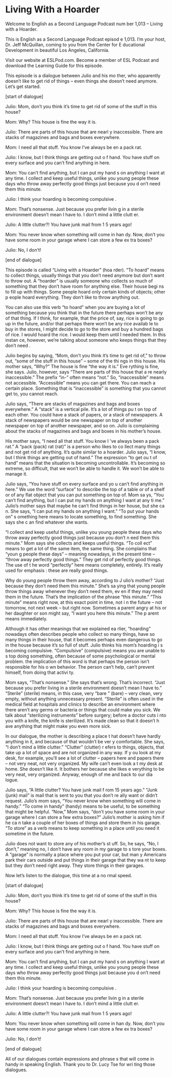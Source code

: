 # Living With a Hoarder

Welcome to English as a Second Language Podcast num ber 1,013 – Living with a Hoarder.

This is English as a Second Language Podcast episod e 1,013. I’m your host, Dr. Jeff McQuillan, coming to you from the Center for E ducational Development in beautiful Los Angeles, California.

Visit our website at ESLPod.com. Become a member of  ESL Podcast and download the Learning Guide for this episode.

This episode is a dialogue between Julio and his mo ther, who apparently doesn’t like to get rid of things – even things she doesn’t  need anymore. Let’s get started.

[start of dialogue]

Julio: Mom, don’t you think it’s time to get rid of  some of the stuff in this house?

Mom: Why? This house is fine the way it is.

Julio: There are parts of this house that are nearl y inaccessible. There are stacks of magazines and bags and boxes everywhere.

Mom: I need all that stuff. You know I’ve always be en a pack rat.

Julio: I know, but I think things are getting out o f hand. You have stuff on every surface and you can’t find anything in here.

Mom: You can’t find anything, but I can put my hand s on anything I want at any time. I collect and keep useful things, unlike you young people these days who throw away perfectly good things just because you d on’t need them this minute.

Julio: I think your hoarding is becoming compulsive .

Mom: That’s nonsense. Just because you prefer livin g in a sterile environment doesn’t mean I have to. I don’t mind a little clutt er.

Julio: A little clutter?! You have junk mail from 1 5 years ago!

Mom: You never know when something will come in han dy. Now, don’t you have some room in your garage where I can store a few ex tra boxes?

 Julio: No, I don’t!

[end of dialogue]

This episode is called “Living with a Hoarder” (hoa rder). “To hoard” means to collect things, usually things that you don’t need anymore but don’t want to throw out. A “hoarder” is usually someone who collects so  much of something that they don’t have room for anything else. Their house begi ns to fill up with things. Some people hoard only certain kinds of objects; other p eople hoard everything. They don’t like to throw anything out.

You can also use this verb “to hoard” when you are buying a lot of something because you think that in the future there perhaps won’t be any of that thing. If I think, for example, that the price of, say, rice is  going to go up in the future, and/or that perhaps there won’t be any rice availab le to buy in the stores, I might decide to go to the store and buy a hundred bags of  rice. I would hoard the rice. I would keep them until I needed them. In this instan ce, however, we’re talking about someone who keeps things that they don’t need .

Julio begins by saying, “Mom, don’t you think it’s time to get rid of,” to throw out, “some of the stuff in this house” – some of the thi ngs in this house. His mother says, “Why?” The house is fine “the way it is.” Eve rything is fine, she says. Julio, however, says “There are parts of this house that a re nearly inaccessible.” The prefix “in-” often means “not.” So, “inaccessible” means not accessible. “Accessible” means you can get there. You can reach  a certain place. Something that is “inaccessible” is something that you cannot  get to, you cannot reach.

Julio says, “There are stacks of magazines and bags  and boxes everywhere.” A “stack” is a vertical pile. It’s a lot of things pu t on top of each other. You could have a stack of papers, or a stack of newspapers. A  stack of newspapers would be one newspaper on top of another newspaper on top  of another newspaper, and so on. Julio is complaining about the stacks of  magazines and bags and boxes in his mother’s house.

His mother says, “I need all that stuff. You know I ’ve always been a pack rat.” A “pack (pack) rat (rat)” is a person who likes to co llect many things and not get rid of anything. It’s quite similar to a hoarder. Julio  says, “I know, but I think things are getting out of hand.” The expression “to get ou t of hand” means that the situation is becoming uncontrollable. It’s becoming  so extreme, so difficult, that we won’t be able to handle it. We won’t be able to manage it.

Julio says, “You have stuff on every surface and yo u can’t find anything in here.” We use the word “surface” to describe the top of a table or of a shelf or of any flat object that you can put something on top of. Mom sa ys, “You can’t find anything, but I can put my hands on anything I want at any ti me.” Julio’s mother says that maybe he can’t find things in her house, but she ca n. She says, “I can put my hands on anything I want.” “To put your hands on” s omething here means to locate something, to find something. She says she c an find whatever she wants.

“I collect and keep useful things, unlike you young  people these days who throw away perfectly good things just because you don’t n eed them this minute.” Mom says she collects and keeps useful things. “To coll ect” means to get a lot of the same item, the same thing. She complains that “youn g people these days” – meaning nowadays, in the present time – “throw away  perfectly good things.” They get rid of perfectly good things. The use of t he word “perfectly” here means completely, entirely. It’s really used for emphasis : these are really good things.

Why do young people throw them away, according to J ulio’s mother? “Just because they don’t need them this minute.” She’s sa ying that young people throw things away whenever they don’t need them, ev en if they may need them in the future. That’s the implication of the phrase  “this minute.” “This minute” means right now, at this exact point in time, not i n the future – not tomorrow, not next week – but right now. Sometimes a parent angry  at his or her daughter or son might say, “I want you here this minute.” The p arent means immediately.

Although it has other meanings that we explained ea rlier, “hoarding” nowadays often describes people who collect so many things, have so many things in their house, that it becomes perhaps even dangerous to go  in the house because it’s so full of stuff. Julio thinks his mom’s hoarding i s becoming compulsive. “Compulsive” (compulsive) means you are unable to s top doing something, often because of some psychological or mental problem. the implication of this word is that perhaps the person isn’t responsible for his o wn behavior. The person can’t help, can’t prevent himself, from doing that activi ty.

Mom says, “That’s nonsense.” She says that’s wrong.  That’s incorrect. “Just because you prefer living in a sterile environment doesn’t mean I have to.” “Sterile” (sterile) means, in this case, very “bare ” (bare) – very clean, very empty, without anything unnecessary present. “Sterile” is often used in the medical field at hospitals and clinics to describe an environment  where there aren’t any germs or bacteria or things that could make you sick. We talk about “sterilizing instruments” before surgery; before a doctor cuts i nto you with a knife, the knife is sterilized. It’s made clean so that it doesn’t h ave anything that might make you even more sick.

 In our dialogue, the mother is describing a place t hat doesn’t have hardly anything in it, and because of that wouldn’t be ver y comfortable. She says, “I don’t mind a little clutter.” “Clutter” (clutter) r efers to things, objects, that take up a lot of space and are not organized in any way. If y ou look at my desk, for example, you’ll see a lot of clutter – papers here and papers there – not very neat, not very organized. My wife can’t even look a t my desk at home. She doesn’t like it. It bothers her because she likes e verything to be very neat, very organized. Anyway, enough of me and back to our dia logue.

Julio says, “A little clutter? You have junk mail f rom 15 years ago.” “Junk (junk) mail” is mail that is sent to you that you don’t re ally want or didn’t request. Julio’s mom says, “You never know when something will come in handy.” “To come in handy” (handy) means to be useful, to be something that might be helpful. “Now,” Mom says, “don’t you have some room in your garage where I can store a few extra boxes?” Julio’s mother is asking him if he ca n take a couple of her boxes of things and store them in his garage. “To store” as a verb means to keep something in a place until you need it sometime in the future.

Julio does not want to store any of his mother’s st uff. So, he says, “No, I don’t,” meaning no, I don’t have any room in my garage to s tore your boxes. A “garage” is normally a place where you put your car, but man y Americans park their cars outside and put things in their garage that they wa nt to keep but they don’t need right away. They store things in their garages.

Now let’s listen to the dialogue, this time at a no rmal speed.

[start of dialogue]

Julio: Mom, don’t you think it’s time to get rid of  some of the stuff in this house?

Mom: Why? This house is fine the way it is.

Julio: There are parts of this house that are nearl y inaccessible. There are stacks of magazines and bags and boxes everywhere.

Mom: I need all that stuff. You know I’ve always be en a pack rat.

Julio: I know, but I think things are getting out o f hand. You have stuff on every surface and you can’t find anything in here.

Mom: You can’t find anything, but I can put my hand s on anything I want at any time. I collect and keep useful things, unlike you young people these days who throw away perfectly good things just because you d on’t need them this minute.

Julio: I think your hoarding is becoming compulsive .

Mom: That’s nonsense. Just because you prefer livin g in a sterile environment doesn’t mean I have to. I don’t mind a little clutt er.

Julio: A little clutter?! You have junk mail from 1 5 years ago!

Mom: You never know when something will come in han dy. Now, don’t you have some room in your garage where I can store a few ex tra boxes?

Julio: No, I don’t!

[end of dialogue]

All of our dialogues contain expressions and phrase s that will come in handy in speaking English. Thank you to Dr. Lucy Tse for wri ting those dialogues.




